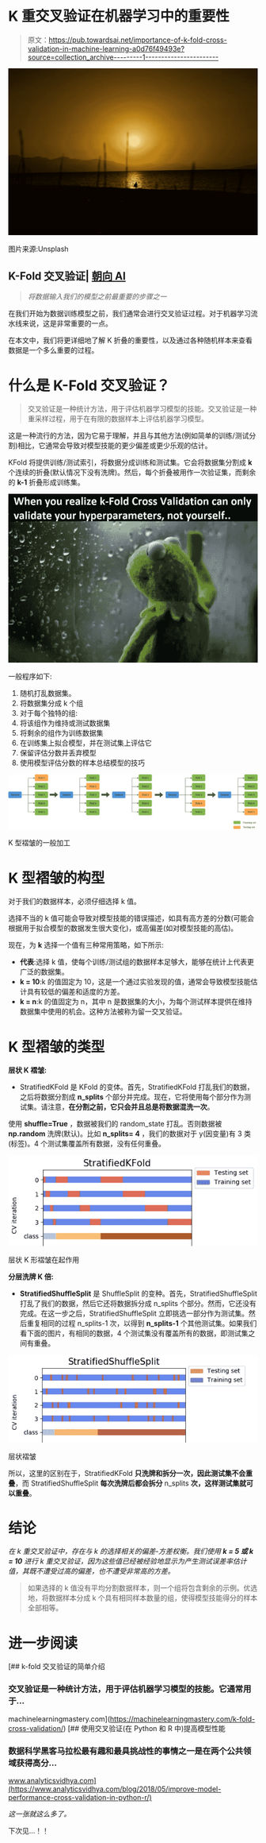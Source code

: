 # K 重交叉验证在机器学习中的重要性

> 原文：<https://pub.towardsai.net/importance-of-k-fold-cross-validation-in-machine-learning-a0d76f49493e?source=collection_archive---------1----------------------->

![](img/d617c5d24958f9c85e4047ea2af6d473.png)

图片来源:Unsplash

## K-Fold 交叉验证| [朝向 AI](https://towardsai.net)

> *将数据输入我们的模型之前最重要的步骤之一*

在我们开始为数据训练模型之前，我们通常会进行交叉验证过程。对于机器学习流水线来说，这是非常重要的一点。

在本文中，我们将更详细地了解 K 折叠的重要性，以及通过各种随机样本来查看数据是一个多么重要的过程。

# 什么是 K-Fold 交叉验证？

> 交叉验证是一种统计方法，用于评估机器学习模型的技能。交叉验证是一种重采样过程，用于在有限的数据样本上评估机器学习模型。

这是一种流行的方法，因为它易于理解，并且与其他方法(例如简单的训练/测试分割)相比，它通常会导致对模型技能的更少偏差或更少乐观的估计。

KFold 将提供训练/测试索引，将数据分成训练和测试集。它会将数据集分割成 **k** 个连续的折叠(默认情况下没有洗牌)。然后，每个折叠被用作一次验证集，而剩余的 **k-1** 折叠形成训练集。

![](img/3a28a2b946ec2d7b83fed3421313394b.png)

一般程序如下:

1.  随机打乱数据集。
2.  将数据集分成 k 个组
3.  对于每个独特的组:
4.  将该组作为维持或测试数据集
5.  将剩余的组作为训练数据集
6.  在训练集上拟合模型，并在测试集上评估它
7.  保留评估分数并丢弃模型
8.  使用模型评估分数的样本总结模型的技巧

![](img/e582b537a27e2045c82e672e434b2931.png)

K 型褶皱的一般加工

# K 型褶皱的构型

对于我们的数据样本，必须仔细选择 k 值。

选择不当的 k 值可能会导致对模型技能的错误描述，如具有高方差的分数(可能会根据用于拟合模型的数据发生很大变化)，或高偏差(如对模型技能的高估)。

现在，为 **k** 选择一个值有三种常用策略，如下所示:

*   **代表**:选择 k 值，使每个训练/测试组的数据样本足够大，能够在统计上代表更广泛的数据集。
*   **k = 10**:k 的值固定为 10，这是一个通过实验发现的值，通常会导致模型技能估计具有较低的偏差和适度的方差。
*   **k = n**:k 的值固定为 n，其中 n 是数据集的大小，为每个测试样本提供在维持数据集中使用的机会。这种方法被称为留一交叉验证。

# K 型褶皱的类型

**层状 K 褶皱:**

*   StratifiedKFold 是 KFold 的变体。首先，StratifiedKFold 打乱我们的数据，之后将数据分割成 **n_splits** 个部分并完成。现在，它将使用每个部分作为测试集。请注意，**在分割之前，它只会并且总是将数据混洗一次**。

使用 **shuffle=True** ，数据被我们的 random_state 打乱。否则数据被 **np.random** 洗牌(默认)。比如 **n_splits= 4** ，我们的数据对于 y(因变量)有 3 类(标签)。4 个测试集覆盖所有数据，没有任何重叠。

![](img/d4c5a875a5e8f49affa4b86b52afe2c9.png)

层状 K 形褶皱在起作用

**分层洗牌 K 倍:**

*   **StratifiedShuffleSplit** 是 ShuffleSplit 的变种。首先，StratifiedShuffleSplit 打乱了我们的数据，然后它还将数据拆分成 n_splits 个部分。然而，它还没有完成。在这一步之后，StratifiedShuffleSplit 立即挑选一部分作为测试集。然后重复相同的过程 n_splits-1 次，以得到 **n_splits-1** 个其他测试集。如果我们看下面的图片，有相同的数据，4 个测试集没有覆盖所有的数据，即测试集之间有重叠。

![](img/64a94efb0987afd1c61e99c9958e476e.png)

层状褶皱

所以，这里的区别在于，StratifiedKFold **只洗牌和拆分一次，因此测试集不会重叠**，而 StratifiedShuffleSplit **每次洗牌后都会拆分** n_splits **次，这样测试集就可以重叠**。

# 结论

*在 k 重交叉验证中，存在与 k 的选择相关的偏差-方差权衡。我们使用* ***k = 5 或 k = 10*** *进行 k 重交叉验证，因为这些值已经被经验地显示为产生测试误差率估计值，其既不遭受过高的偏差，也不遭受非常高的方差。*

> 如果选择的 k 值没有平均分割数据样本，则一个组将包含剩余的示例。优选地，将数据样本分成 k 个具有相同样本数量的组，使得模型技能得分的样本全部相等。

# 进一步阅读

[](https://machinelearningmastery.com/k-fold-cross-validation/) [## k-fold 交叉验证的简单介绍

### 交叉验证是一种统计方法，用于评估机器学习模型的技能。它通常用于…

machinelearningmastery.com](https://machinelearningmastery.com/k-fold-cross-validation/) [](https://www.analyticsvidhya.com/blog/2018/05/improve-model-performance-cross-validation-in-python-r/) [## 使用交叉验证(在 Python 和 R 中)提高模型性能

### 数据科学黑客马拉松最有趣和最具挑战性的事情之一是在两个公共领域获得高分…

www.analyticsvidhya.com](https://www.analyticsvidhya.com/blog/2018/05/improve-model-performance-cross-validation-in-python-r/) 

*这一张就这么多了。*

下次见…！！